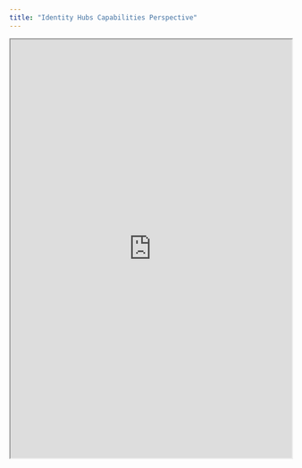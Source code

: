 ```yaml
---
title: "Identity Hubs Capabilities Perspective"
---
```




<iframe height="750" width="100%" src="https://ewelton.github.io/ktest/wiki.html#Identity%20Hubs%20Capabilities%20Perspective"></iframe>

